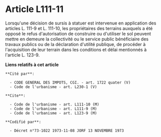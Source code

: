 # Article L111-11

Lorsqu'une décision de sursis à statuer est intervenue en application des articles L. 111-9 et L. 111-10, les propriétaires
des terrains auxquels a été opposé le refus d'autorisation de construire ou d'utiliser le sol peuvent mettre en demeure la
collectivité ou le service public bénéficiaire des travaux publics ou de la déclaration d'utilité publique, de procéder à
l'acquisition de leur terrain dans les conditions et délai mentionnés à l'article L. 123-9.

**Liens relatifs à cet article**

	**Cité par**:

	  - CODE GENERAL DES IMPOTS, CGI. - art. 1722 quater (V)
	  - Code de l'urbanisme - art. L230-1 (V)

	**Cite**:

	  - Code de l'urbanisme - art. L111-10 (M)
	  - Code de l'urbanisme - art. L111-9 (M)
	  - Code de l'urbanisme - art. L123-9 (M)

	**Codifié par**:

	  - Décret n°73-1022 1973-11-08 JORF 13 NOVEMBRE 1973
